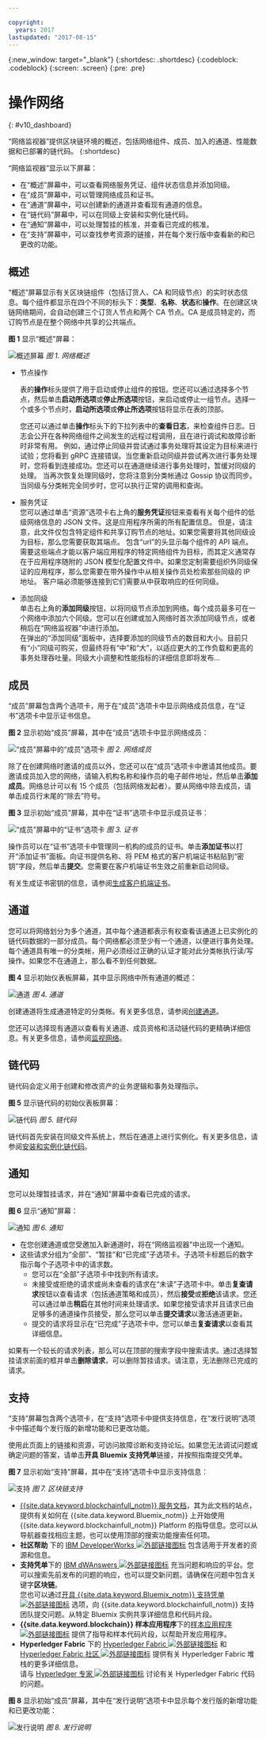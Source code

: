 ```yaml
---

copyright:
  years: 2017
lastupdated: "2017-08-15"
---
```


{:new_window: target="_blank"}
{:shortdesc: .shortdesc}
{:codeblock: .codeblock}
{:screen: .screen}
{:pre: .pre}

# 操作网络
{: #v10_dashboard}


“网络监视器”提供区块链环境的概述，包括网络组件、成员、加入的通道、性能数据和已部署的链代码。
{:shortdesc}

“网络监视器”显示以下屏幕：
* 在“概述”屏幕中，可以查看网络服务凭证、组件状态信息并添加同级。
* 在“成员”屏幕中，可以管理网络成员和证书。
* 在“通道”屏幕中，可以创建新的通道并查看现有通道的信息。
* 在“链代码”屏幕中，可以在同级上安装和实例化链代码。
* 在“通知”屏幕中，可以处理暂挂的核准，并查看已完成的核准。
* 在“支持”屏幕中，可以查找参考资源的链接，并在每个发行版中查看新的和已更改的功能。


## 概述

“概述”屏幕显示有关区块链组件（包括订货人、CA 和同级节点）的实时状态信息。每个组件都显示在四个不同的标头下：**类型**、**名称**、**状态**和**操作**。在创建区块链网络期间，会自动创建三个订货人节点和两个 CA 节点。CA 是成员特定的，而订购节点是在整个网络中共享的公共端点。

**图 1** 显示“概述”屏幕：

![概述屏幕](images/myresources.png "网络概述")
*图 1. 网络概述*

- 节点操作

  表的**操作**标头提供了用于启动或停止组件的按钮。您还可以通过选择多个节点，然后单击**启动所选项**或**停止所选项**按钮，来启动或停止一组节点。选择一个或多个节点时，**启动所选项**或**停止所选项**按钮将显示在表的顶部。

  您还可以通过单击**操作**标头下的下拉列表中的**查看日志**，来检查组件日志。日志会公开在各种网络组件之间发生的远程过程调用，且在进行调试和故障诊断时非常有用。
例如，通过停止同级并尝试通过事务处理将其设定为目标来进行试验；您将看到 gRPC 连接错误。当您重新启动同级并尝试再次进行事务处理时，您将看到连接成功。您还可以在通道继续进行事务处理时，暂缓对同级的处理。
当再次恢复处理同级时，您将注意到分类帐通过 Gossip 协议而同步。
当同级与分类帐完全同步时，您可以执行正常的调用和查询。
  
- 服务凭证  
您可以通过单击“资源”选项卡右上角的**服务凭证**按钮来查看有关每个组件的低级网络信息的 JSON 文件。这是应用程序所需的所有配置信息。
但是，请注意，此文件仅包含特定组件和共享订购节点的地址。如果您需要将其他同级设为目标，那么您需要获取其端点。
包含“url”的头显示每个组件的 API 端点。需要这些端点才能以客户端应用程序的特定网络组件为目标，而其定义通常存在于应用程序随附的 JSON 模型化配置文件中。如果您定制需要组织外同级保证的应用程序，那么您需要在带外操作中从相关操作员处检索那些同级的 IP 地址。
客户端必须能够连接到它们需要从中获取响应的任何同级。
  
- 添加同级  
单击右上角的**添加同级**按钮，以将同级节点添加到网络。每个成员最多可在一个网络中添加六个同级。您可以在创建或加入网络时首次添加同级节点，或者稍后在“网络监视器”中进行添加。   
在弹出的“添加同级”面板中，选择要添加的同级节点的数目和大小。目前只有“小”同级可购买，但最终将有“中”和“大”，以适应更大的工作负载和更高的事务处理吞吐量。同级大小调整和性能指标的详细信息即将发布...
  
## 成员

“成员”屏幕包含两个选项卡，用于在“成员”选项卡中显示网络成员信息，在“证书”选项卡中显示证书信息。

**图 2** 显示初始“成员”屏幕，其中在“成员”选项卡中显示网络成员：

![“成员”屏幕中的“成员”选项卡](images/monitor_members.png "网络成员")
*图 2. 网络成员*

除了在创建网络时邀请的成员以外，您还可以在“成员”选项卡中邀请其他成员。要邀请成员加入您的网络，请输入机构名称和操作员的电子邮件地址，然后单击**添加成员**。网络总计可以有 15 个成员（包括网络发起者）。要从网络中除去成员，请单击成员行末尾的“除去”符号。

**图 3** 显示初始“成员”屏幕，其中在“证书”选项卡中显示成员证书：

![“成员”屏幕中的“证书”选项卡](images/monitor_certificates.png "证书")
*图 3. 证书*

操作员可以在“证书”选项卡中管理同一机构的成员的证书。单击**添加证书**以打开“添加证书”面板。向证书提供名称、将 PEM 格式的客户机端证书粘贴到“密钥”字段，然后单击**提交**。您需要在客户机端证书生效之前重新启动同级。

有关生成证书密钥的信息，请参阅[生成客户机端证书](v10_application.html#generating-the-client-side-certificates)。

## 通道

您可以将网络划分为多个通道，其中每个通道都表示有权查看该通道上已实例化的链代码数据的一部分成员。每个网络都必须至少有一个通道，以便进行事务处理。每个通道具有唯一的分类帐，用户必须经过正确的认证才能对此分类帐执行读/写操作。如果您不在通道上，那么看不到任何数据。

**图 4** 显示初始仪表板屏幕，其中显示网络中所有通道的概述：

![通道](images/channels.png "通道")
*图 4. 通道*

创建通道将生成通道特定的分类帐。有关更多信息，请参阅[创建通道](howto/create_channel.html)。

您还可以选择现有通道以查看有关通道、成员资格和活动链代码的更精确详细信息。有关更多信息，请参阅[监视网络](howto/monitor_network.html)。  


## 链代码

链代码会定义用于创建和修改资产的业务逻辑和事务处理指示。


**图 5** 显示链代码的初始仪表板屏幕：

![链代码](images/chaincode_install_overview.png "链代码")
*图 5. 链代码*

链代码首先安装在同级文件系统上，然后在通道上进行实例化。有关更多信息，请参阅[安装和实例化链代码](howto/install_instantiate_chaincode.html)。


## 通知

您可以处理暂挂请求，并在“通知”屏幕中查看已完成的请求。 

**图 6** 显示“通知”屏幕：

![通知](images/notifications.png "通知")
*图 6. 通知*

* 在您创建通道或您受邀加入新通道时，将在“网络监视器”中出现一个通知。 
* 这些请求分组为“全部”、“暂挂”和“已完成”子选项卡。子选项卡标题后的数字指示每个子选项卡中的请求数。
   * 您可以在“全部”子选项卡中找到所有请求。
   * 未接受或拒绝的请求或尚未查看的请求在“未读”子选项卡中。单击**复查请求**按钮以查看请求（包括通道策略和成员），然后**接受**或**拒绝**该请求。您还可以通过单击**稍后**在其他时间来处理请求。如果您接受请求并且请求已由足够多的通道操作员接受，那么您可以单击**提交请求**以激活通道更新。  
   * 提交的请求将显示在“已完成”子选项卡中。您可以单击**复查请求**以查看其详细信息。
  
如果有一个较长的请求列表，那么可以在顶部的搜索字段中搜索请求。通过选择暂挂请求前面的框并单击**删除请求**，可以删除暂挂请求。请注意，无法删除已完成的请求。


## 支持

“支持”屏幕包含两个选项卡，在“支持”选项卡中提供支持信息，在“发行说明”选项卡中描述每个发行版的新增功能和已更改功能。

使用此页面上的链接和资源，可访问故障诊断和支持论坛。如果您无法调试问题或确定问题的答案，请单击**开具 Bluemix 支持凭单**链接，并按照指南提交凭单。

**图 7** 显示初始“支持”屏幕，其中在“支持”选项卡中显示支持信息：

![支持](images/support.png "支持")
*图 7. 区块链支持*

* [{{site.data.keyword.blockchainfull_notm}} 服务文档](index.html)，其为此文档的站点，提供有关如何在 {{site.data.keyword.Bluemix_notm}} 上开始使用 {{site.data.keyword.blockchainfull_notm}} Platform 的指导信息。您可以从导航器查找相应主题，也可以使用顶部的搜索功能搜索任何项。  
* **社区帮助** 下的 [IBM DeveloperWorks ![外部链接图标](images/external_link.svg "外部链接图标")](https://developer.ibm.com/blockchain/) 包含适用于开发者的资源和信息。  
* **支持凭单**下的 [IBM dWAnswers ![外部链接图标](images/external_link.svg "外部链接图标")](https://developer.ibm.com/answers/smartspace/blockchain/) 充当问题和响应的平台。您可以搜索先前发布的问题的响应，也可以提交新问题。请确保在问题中包含关键字**区块链**。   
您也可以通过[开具 {{site.data.keyword.Bluemix_notm}} 支持凭单 ![外部链接图标](images/external_link.svg "外部链接图标")]() 选项，向 {{site.data.keyword.blockchainfull_notm}} 支持团队提交问题。从特定 Bluemix 实例共享详细信息和代码片段。  
* **{{site.data.keyword.blockchain}} 样本应用程序**下的[样本应用程序 ![外部链接图标](images/external_link.svg "外部链接图标")]() 提供了指导和样本代码片段，以帮助开发应用程序。  
* **Hyperledger Fabric** 下的 [Hyperledger Fabric ![外部链接图标](images/external_link.svg "外部链接图标")](http://hyperledger-fabric.readthedocs.io/) 和 [Hyperledger Fabric 社区 ![外部链接图标](images/external_link.svg "外部链接图标")]() 提供有关 Hyperledger Fabric 堆栈的更多详细信息。  
请与 [Hyperledger 专家 ![外部链接图标](images/external_link.svg "外部链接图标")](https://chat.hyperledger.org/channel/general) 讨论有关 Hyperledger Fabric 代码的问题。   
  
  
**图 8** 显示初始“成员”屏幕，其中在“发行说明”选项卡中显示每个发行版的新增功能和已更改功能：

![发行说明](images/releasenotes.png "发行说明")
*图 8. 发行说明*

